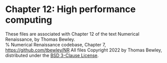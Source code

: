 # Chapter 12: High performance computing
These files are associated with Chapter 12 of the text Numerical Renaissance, by Thomas Bewley.<BR>
% Numerical Renaissance codebase, Chapter 7, https://github.com/tbewley/NR
All files Copyright 2022 by Thomas Bewley, distributed under the <a href="https://github.com/tbewley/NR/blob/main/LICENSE">BSD 3-Clause License</a>.

